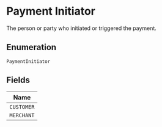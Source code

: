 
# Payment Initiator

The person or party who initiated or triggered the payment.

## Enumeration

`PaymentInitiator`

## Fields

| Name |
|  --- |
| `CUSTOMER` |
| `MERCHANT` |

